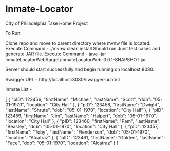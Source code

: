 # Inmate-Locator
City of Philadelphia Take Home Project

To Run:

Clone repo and move to parent directory where mvnw file is located.
Execute Command - ./mvnw clean install
Should run Junit test cases and generate JAR file.
Execute Command - java -jar InmateLocatorWeb/target/InmateLocatorWeb-0.0.1-SNAPSHOT.jar

Server should start successfully and begin running on localhost:8080.

Swagger URL - http://localhost:8080/swagger-ui.html

Inmate List - 

[
    {
        "pID": 123456,
        "firstName": "Michael",
        "lastName": "Scott",
        "dob": "05-01-1970",
        "location": "City Hall"
    },
    {
        "pID": 123458,
        "firstName": "Dwight",
        "lastName": "Shrute",
        "dob": "05-01-1970",
        "location": "City Hall"
    },
    {
        "pID": 123459,
        "firstName": "Jim",
        "lastName": "Halpert",
        "dob": "05-01-1970",
        "location": "City Hall"
    },
    {
        "pID": 123460,
        "firstName": "Pam",
        "lastName": "Beasley",
        "dob": "05-01-1970",
        "location": "City Hall"
    },
    {
        "pID": 123457,
        "firstName": "Toby",
        "lastName": "Flenderson",
        "dob": "05-01-1970",
        "location": "Alcatraz"
    },
    {
        "pID": 123461,
        "firstName": "Golden",
        "lastName": "Face",
        "dob": "05-01-1970",
        "location": "Alcatraz"
    }
]